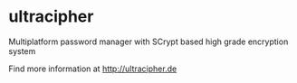# ultracipher
Multiplatform password manager with SCrypt based high grade encryption system

Find more information at http://ultracipher.de
